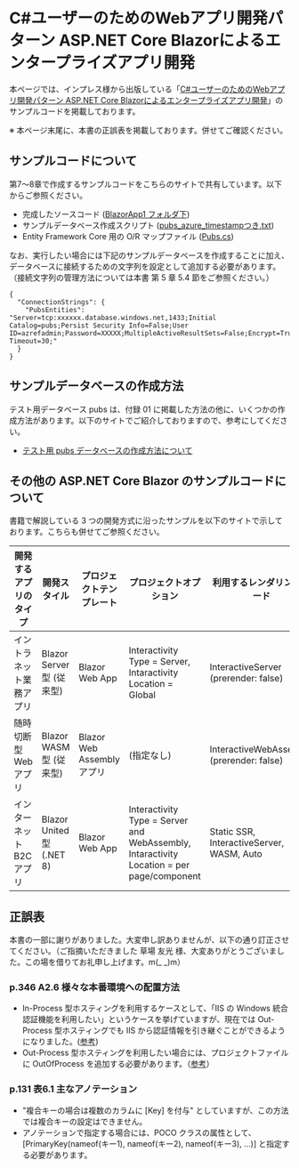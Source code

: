 # C#ユーザーのためのWebアプリ開発パターン ASP.NET Core Blazorによるエンタープライズアプリ開発

本ページでは、インプレス様から出版している「[C#ユーザーのためのWebアプリ開発パターン ASP.NET Core Blazorによるエンタープライズアプリ開発](https://book.impress.co.jp/books/1122101173)」のサンプルコードを掲載しております。

※ 本ページ末尾に、本書の正誤表を掲載しております。併せてご確認ください。

## サンプルコードについて

第7～8章で作成するサンプルコードをこちらのサイトで共有しています。以下からご参照ください。

- 完成したソースコード ([BlazorApp1 フォルダ下](BlazorApp1/))
- サンプルデータベース作成スクリプト ([pubs_azure_timestampつき.txt](pubs_azure_timestampつき.txt))
- Entity Framework Core 用の O/R マップファイル ([Pubs.cs](Pubs.cs))

なお、実行したい場合には下記のサンプルデータベースを作成することに加え、データベースに接続するための文字列を設定として追加する必要があります。（接続文字列の管理方法については本書 第 5 章 5.4 節をご参照ください。）

```接続文字列
{
  "ConnectionStrings": {
    "PubsEntities": "Server=tcp:xxxxxx.database.windows.net,1433;Initial Catalog=pubs;Persist Security Info=False;User ID=azrefadmin;Password=XXXXX;MultipleActiveResultSets=False;Encrypt=True;TrustServerCertificate=False;Connection Timeout=30;"
  }
}
```

## サンプルデータベースの作成方法

テスト用データベース pubs は、付録 01 に掲載した方法の他に、いくつかの作成方法があります。以下のサイトでご紹介しておりますので、参考にしてください。

- [テスト用 pubs データベースの作成方法について](https://github.com/nakamacchi/AzRefArc.SqlDb)

## その他の ASP.NET Core Blazor のサンプルコードについて

書籍で解説している 3 つの開発方式に沿ったサンプルを以下のサイトで示しております。こちらも併せてご参照ください。

| 開発するアプリのタイプ | 開発スタイル | プロジェクトテンプレート | プロジェクトオプション | 利用するレンダリングモード | サンプルの置き場所 |
| --- | --- | --- | --- | --- | --- |
| イントラネット業務アプリ | Blazor Server 型 (従来型) | Blazor Web App | Interactivity Type = Server, Intaractivity Location = Global | InteractiveServer (prerender: false) | [Source](https://github.com/nakamacchi/AzRefArc.AspNetBlazorServer) [Web](https://azrefarc-aspnetblazorserver.azurewebsites.net/) |
| 随時切断型 Web アプリ | Blazor WASM 型 (従来型) | Blazor Web Assembly アプリ | (指定なし) | InteractiveWebAssembly (prerender: false) | [Source](https://github.com/nakamacchi/AzRefArc.AspNetBlazorWasm) [Web](https://azrefarc-aspnetblazorwasm.azurewebsites.net/) |
| インターネット B2C アプリ | Blazor United 型 (.NET 8) | Blazor Web App | Interactivity Type = Server and WebAssembly, Intaractivity Location = per page/component | Static SSR, InteractiveServer, WASM, Auto | [Source](https://github.com/nakamacchi/AzRefArc.AspNetBlazorUnited) [Web](https://azrefarc-aspnetblazorunited.azurewebsites.net/) |

## 正誤表

本書の一部に謝りがありました。大変申し訳ありませんが、以下の通り訂正させてください。（ご指摘いただきました 草場 友光 様、大変ありがとうございました。この場を借りてお礼申し上げます。m(_ _)m）

### p.346 A2.6 様々な本番環境への配置方法

- In-Process 型ホスティングを利用するケースとして、「IIS の Windows 統合認証機能を利用したい」というケースを挙げていますが、現在では Out-Process 型ホスティングでも IIS から認証情報を引き継ぐことができるようになりました。([参考](https://learn.microsoft.com/ja-jp/aspnet/core/host-and-deploy/iis/out-of-process-hosting?view=aspnetcore-8.0#application-configuration))
- Out-Process 型ホスティングを利用したい場合には、プロジェクトファイルに <AspNetCoreHostingModel>OutOfProcess</AspNetCoreHostingModel> を追加する必要があります。（[参考](https://learn.microsoft.com/ja-jp/aspnet/core/host-and-deploy/iis/out-of-process-hosting?view=aspnetcore-8.0#out-of-process-hosting-model)）

### p.131 表6.1 主なアノテーション

- "複合キーの場合は複数のカラムに [Key] を付与" としていますが、この方法では複合キーの設定はできません。
- アノテーションで指定する場合には、POCO クラスの属性として、[PrimaryKey(nameof(キー1), nameof(キー2), nameof(キー3), ...)] と指定する必要があります。
